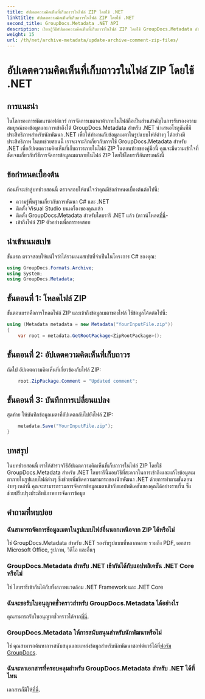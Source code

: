 ```yaml
---
title: อัปเดตความคิดเห็นที่เก็บถาวรในไฟล์ ZIP โดยใช้ .NET
linktitle: อัปเดตความคิดเห็นที่เก็บถาวรในไฟล์ ZIP โดยใช้ .NET
second_title: GroupDocs.Metadata .NET API
description: เรียนรู้วิธีอัปเดตความคิดเห็นที่เก็บถาวรในไฟล์ ZIP โดยใช้ GroupDocs.Metadata สำหรับ .NET ปรับปรุงการจัดการข้อมูลเมตาในแอปพลิเคชัน C# ได้อย่างง่ายดาย
weight: 15
url: /th/net/archive-metadata/update-archive-comment-zip-files/
---
```


# อัปเดตความคิดเห็นที่เก็บถาวรในไฟล์ ZIP โดยใช้ .NET

## การแนะนำ
ในโลกของการพัฒนาซอฟต์แวร์ การจัดการเมตาดาต้าภายในไฟล์ถือเป็นส่วนสำคัญในการรับรองความสมบูรณ์ของข้อมูลและการเข้าถึงได้ GroupDocs.Metadata สำหรับ .NET นำเสนอโซลูชันที่มีประสิทธิภาพสำหรับนักพัฒนา .NET เพื่อให้ทำงานกับข้อมูลเมตาในรูปแบบไฟล์ต่างๆ ได้อย่างมีประสิทธิภาพ ในบทช่วยสอนนี้ เราจะเจาะลึกเกี่ยวกับการใช้ GroupDocs.Metadata สำหรับ .NET เพื่ออัปเดตความคิดเห็นที่เก็บถาวรภายในไฟล์ ZIP ในตอนท้ายของคู่มือนี้ คุณจะมีความเข้าใจที่ชัดเจนเกี่ยวกับวิธีการจัดการข้อมูลเมตาภายในไฟล์ ZIP โดยใช้ไลบรารีอันทรงพลังนี้
## ข้อกำหนดเบื้องต้น
ก่อนที่จะเข้าสู่บทช่วยสอนนี้ ตรวจสอบให้แน่ใจว่าคุณมีข้อกำหนดเบื้องต้นต่อไปนี้:
- ความรู้พื้นฐานเกี่ยวกับการพัฒนา C# และ .NET
- ติดตั้ง Visual Studio บนเครื่องของคุณแล้ว
-  ติดตั้ง GroupDocs.Metadata สำหรับไลบรารี .NET แล้ว (ดาวน์โหลด[ที่นี่](https://releases.groupdocs.com/metadata/net/)-
- เข้าถึงไฟล์ ZIP ตัวอย่างเพื่อการทดสอบ

## นำเข้าเนมสเปซ
ขั้นแรก ตรวจสอบให้แน่ใจว่าได้รวมเนมสเปซที่จำเป็นในโครงการ C# ของคุณ:
```csharp
using GroupDocs.Formats.Archive;
using System;
using GroupDocs.Metadata;
```
## ขั้นตอนที่ 1: โหลดไฟล์ ZIP
ขั้นตอนแรกคือการโหลดไฟล์ ZIP และเข้าถึงข้อมูลเมตาของไฟล์ ใช้ข้อมูลโค้ดต่อไปนี้:
```csharp
using (Metadata metadata = new Metadata("YourInputFile.zip"))
{
    var root = metadata.GetRootPackage<ZipRootPackage>();
```
## ขั้นตอนที่ 2: อัปเดตความคิดเห็นที่เก็บถาวร
ถัดไป อัปเดตความคิดเห็นที่เกี่ยวข้องกับไฟล์ ZIP:
```csharp
    root.ZipPackage.Comment = "Updated comment";
```
## ขั้นตอนที่ 3: บันทึกการเปลี่ยนแปลง
สุดท้าย ให้บันทึกข้อมูลเมตาที่อัปเดตกลับไปยังไฟล์ ZIP:
```csharp
    metadata.Save("YourInputFile.zip");
}
```

## บทสรุป
ในบทช่วยสอนนี้ เราได้สำรวจวิธีอัปเดตความคิดเห็นที่เก็บถาวรในไฟล์ ZIP โดยใช้ GroupDocs.Metadata สำหรับ .NET ไลบรารีนี้มอบวิธีที่สะดวกในการเข้าถึงและแก้ไขข้อมูลเมตาภายในรูปแบบไฟล์ต่างๆ ซึ่งช่วยเพิ่มขีดความสามารถของนักพัฒนา .NET ด้วยการทำตามขั้นตอนง่ายๆ เหล่านี้ คุณจะสามารถรวมการจัดการข้อมูลเมตาเข้ากับแอปพลิเคชันของคุณได้อย่างราบรื่น ซึ่งช่วยปรับปรุงประสิทธิภาพการจัดการข้อมูล

## คำถามที่พบบ่อย
### ฉันสามารถจัดการข้อมูลเมตาในรูปแบบไฟล์อื่นนอกเหนือจาก ZIP ได้หรือไม่
ใช่ GroupDocs.Metadata สำหรับ .NET รองรับรูปแบบที่หลากหลาย รวมถึง PDF, เอกสาร Microsoft Office, รูปภาพ, วิดีโอ และอื่นๆ
### GroupDocs.Metadata สำหรับ .NET เข้ากันได้กับแอปพลิเคชัน .NET Core หรือไม่
ใช่ ไลบรารีเข้ากันได้กับทั้งสภาพแวดล้อม .NET Framework และ .NET Core
### ฉันจะขอรับใบอนุญาตชั่วคราวสำหรับ GroupDocs.Metadata ได้อย่างไร
 คุณสามารถรับใบอนุญาตชั่วคราวได้จาก[ที่นี่](https://purchase.groupdocs.com/temporary-license/).
### GroupDocs.Metadata ให้การสนับสนุนสำหรับนักพัฒนาหรือไม่
 ใช่ คุณสามารถค้นหาการสนับสนุนและแหล่งข้อมูลสำหรับนักพัฒนาซอฟต์แวร์ได้ที่[ฟอรัม GroupDocs](https://forum.groupdocs.com/c/metadata/14).
### ฉันจะหาเอกสารที่ครอบคลุมสำหรับ GroupDocs.Metadata สำหรับ .NET ได้ที่ไหน
 เอกสารก็มีให้[ที่นี่](https://tutorials.groupdocs.com/metadata/net/).